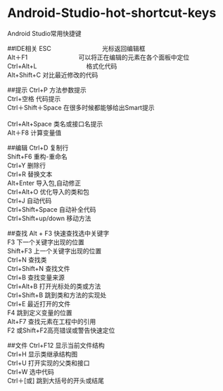 ﻿# Android-Studio-hot-shortcut-keys
Android Studio常用快捷键


##IDE相关
ESC 			　　　　　　　　光标返回编辑框<br>
Alt＋F1		　　　　　　　　可以将正在编辑的元素在各个面板中定位<br>
Ctrl+Alt+L　　　　　　　　格式化代码 <br>
Alt+Shift+C	             	对比最近修改的代码<br>

##提示
Ctrl+P		              	方法参数提示<br>
Ctrl+空格	              	代码提示 <br>
Ctrl＋Shift＋Space 	      在很多时候都能够给出Smart提示<br>  
Ctrl+Alt+Space 		        类名或接口名提示<br>
Alt＋F8			              计算变量值<br>

##编辑
Ctrl+D		              	复制行<br>
Shift+F6		              重构-重命名<br>
Ctrl+Y			              删除行<br> 
Ctrl+R		                替换文本<br>
Alt+Enter	              	导入包,自动修正<br>
Ctrl+Alt+O	            	优化导入的类和包<br>
Ctrl+J		              	自动代码<br>
Ctrl+Shift+Space	        自动补全代码 <br>
Ctrl+Shift+up/down      	移动方法<br>

##查找
Alt + F3	              	快速查找选中关键字<br>
F3			                  下一个关键字出现的位置<br> 
Shift+F3	              	上一个关键字出现的位置<br> 
Ctrl+N		              	查找类<br> 
Ctrl+Shift+N          		查找文件<br> 
Ctrl+B			              查找变量来源<br> 
Ctrl+Alt+B	            	打开光标处的类或方法<br> 
Ctrl+Shift+B	          	跳到类和方法的实现处<br> 
Ctrl+E		                最近打开的文件<br> 
F4		                  	跳到定义变量的位置<br> 
Alt+F7		              	查找元素在工程中的引用<br> 
F2			                  或Shift+F2高亮错误或警告快速定位<br>

##文件
Ctrl+F12	              	显示当前文件结构<br> 
Ctrl+H		              	显示类继承结构图<br> 
Ctrl+U		               	打开实现的父类和接口<br> 
Ctrl+W		              	选中代码<br>
Ctrl＋[或]	            	跳到大括号的开头或结尾<br>













